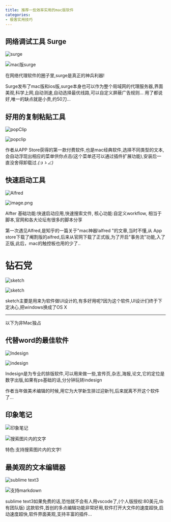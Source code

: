 ```yaml
---
title: 推荐一些效率实用的mac版软件
categories:
- 极客实用技巧
---
```




## 网络调试工具 Surge

![surge](https://v2fy.com/asset/0i/jikemiji/jikemiji-md/2020-12-26-nice-macapp-1609045934000.assets/3203841-8a8c303e348b1bb5.png)

![mac版surge](https://v2fy.com/asset/0i/jikemiji/jikemiji-md/2020-12-26-nice-macapp-1609045934000.assets/3203841-2388361926e3422d.png)

在网络代理软件的圈子里,surge是真正的神兵利器!

Surge发布了mac版和ios版,surge本身也可以作为整个局域网的代理服务器,界面美观,科学上网,自动测速,自动选择最优线路,可以自定义屏蔽广告规则... 用了都说好,唯一的缺点就是小贵,约50刀...

## 好用的复制粘贴工具


![popClip](https://v2fy.com/asset/0i/jikemiji/jikemiji-md/2020-12-26-nice-macapp-1609045934000.assets/3203841-deebb3c1492f41a2.png)

![popclip](https://v2fy.com/asset/0i/jikemiji/jikemiji-md/2020-12-26-nice-macapp-1609045934000.assets/3203841-dafe7743e12696d2.png)

作者从APP Store获得的第一款付费软件,也是mac经典软件,选择不同类型的文本,会自动浮现出相应的菜单供你点击(这个菜单还可以通过插件扩展功能),安装后一直没舍得卸载过._(:зゝ∠)_



## 快速启动工具

![Alfred](https://v2fy.com/asset/0i/jikemiji/jikemiji-md/2020-12-26-nice-macapp-1609045934000.assets/3203841-099ae5ea3a188750.png)

![image.png](https://v2fy.com/asset/0i/jikemiji/jikemiji-md/2020-12-26-nice-macapp-1609045934000.assets/3203841-c3c7a4934853b155.png)

Alfter
基础功能:快速启动应用,快速搜索文件,
核心功能:自定义workflow, 相当于脚本,官网和各大论坛有很多的脚本分享

第一次遇见Alfred,是知乎的一篇关于"mac神器!alfred "的文章,当时不懂,从 App store下载了阉割版的alfred,后来从官网下载了正式版,为了开启"事务流"功能,入了正版,此后，mac的触控板也用的少了..



# 钻石党

![sketch](https://v2fy.com/asset/0i/jikemiji/jikemiji-md/2020-12-26-nice-macapp-1609045934000.assets/3203841-4e1f31617150adbf.png)

![sketch](https://v2fy.com/asset/0i/jikemiji/jikemiji-md/2020-12-26-nice-macapp-1609045934000.assets/3203841-b03924b0c0305dea.png)



sketch主要是用来为软件做UI设计的,有多好用呢?因为这个软件,UI设计们终于下定决心,把windows换成了OS X

---




以下为非Mac独占

## 代替word的最佳软件

![Indesign](https://v2fy.com/asset/0i/jikemiji/jikemiji-md/2020-12-26-nice-macapp-1609045934000.assets/3203841-dc4ecc9108ef05cc.png)


![indesign](https://v2fy.com/asset/0i/jikemiji/jikemiji-md/2020-12-26-nice-macapp-1609045934000.assets/3203841-b818f7ffe90b1370.png)

Indesign是为专业的排版软件,可以用来做一些,宣传页,杂志,海报,论文,它的定位是数字出版,如果有ps基础的话,分分钟玩转indesign

作者当年做美术编辑的时候,用它为大学新生排过迎新刊,后来就离不开这个软件了...


## 印象笔记

![印象笔记](https://v2fy.com/asset/0i/jikemiji/jikemiji-md/2020-12-26-nice-macapp-1609045934000.assets/3203841-264df09eae7b386b.png)


![搜索图片内的文字](https://v2fy.com/asset/0i/jikemiji/jikemiji-md/2020-12-26-nice-macapp-1609045934000.assets/3203841-e61a9c45466a1808.png)

特色:支持搜索图片内的文字!

## 最美观的文本编辑器


![sublime text3](https://v2fy.com/asset/0i/jikemiji/jikemiji-md/2020-12-26-nice-macapp-1609045934000.assets/3203841-b6aac0dee64d05eb.png)


![支持markdown](https://v2fy.com/asset/0i/jikemiji/jikemiji-md/2020-12-26-nice-macapp-1609045934000.assets/3203841-19ae04b3b5f4196a.png)




sublime text3如果免费的话,恐怕就不会有人用vscode了,(个人版授权:80美元,tb有团队版)
这款软件,首创的多点编辑功能非常好用,软件打开大文件的速度超快,启动速度超快,软件界面美观,支持丰富的插件...








